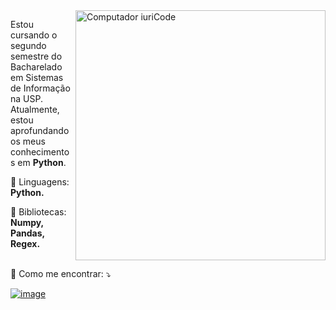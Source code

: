 <img src="https://raw.githubusercontent.com/MicaelliMedeiros/micaellimedeiros/master/image/computer-illustration.png" min-width="400px" max-width="400px" width="400px" align="right" alt="Computador iuriCode">

<p align="left"> 
  Estou cursando o segundo semestre do Bacharelado em Sistemas de Informação na USP.<br>
  Atualmente, estou aprofundando os meus conhecimentos em <strong>Python</strong>.
</p>

<p align="left">
  🦄 Linguagens: <strong>Python.</strong>
</p>

<p align="left">
  💼 Bibliotecas: <strong>Numpy, Pandas, Regex.</strong>
</p>


<br>💌 Como me encontrar: ⤵️

 [![image](https://img.shields.io/badge/LinkedIn-0077B5?style=for-the-badge&logo=linkedin&logoColor=white)](https://www.linkedin.com/in/pedro-augusto-6160bb211)
<br><br>




